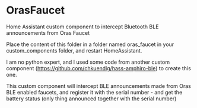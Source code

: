 # OrasFaucet
Home Assistant custom component to intercept Bluetooth BLE announcements from Oras Faucet

Place the content of this folder in a folder named oras_faucet in your custom_components folder, and restart HomeAssistant.

I am no python expert, and I used some code from another custom component (https://github.com/chkuendig/hass-amphiro-ble) to create this one.

This custom component will intercept BLE announcements made from Oras BLE enabled faucets, and register it with the serial number - and get the battery status (only thing announced together with the serial number)

